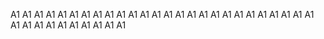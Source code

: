 A1
A1
A1
A1
A1
A1
A1
A1
A1
A1
A1
A1
A1
A1
A1
A1
A1
A1
A1
A1
A1
A1
A1
A1
A1
A1
A1
A1
A1
A1
A1
A1
A1
A1
A1
A1